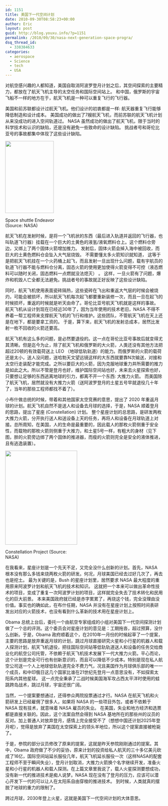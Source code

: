 ```yaml
---
id: 1151
title: 美国下一代空间计划
date: 2010-09-30T08:58:23+00:00
author: Eric
layout: post
guid: http://blog.youxu.info/?p=1151
permalink: /2010/09/30/nasa-next-generation-space-progra/
dsq_thread_id:
  - 338384633
categories:
  - aerospace
  - Science
  - tech
  - USA
---
```

对航空感兴趣的人都知道，美国自取消阿波罗登月计划之后，其空间探索的主要精力，都放在了航天飞机主导的太空任务和国际空间站上。 和中国，俄罗斯的宇宙飞船不一样的地方在于，航天飞机是一种可以重复飞行的飞行器。

美国和前苏联都设计过航天飞机。他们设计的初衷都是一样: 航天器重复飞行能够降低制造和设计成本。 美国成功的做出了7艘航天飞机，而前苏联的航天飞机计划从来没成功的进入空间轨道过。 NASA 虽然成功的做出了航天飞机，限于当时的科学技术和认识的缺陷，还是没有避免一些致命的设计缺陷。 挑战者号和哥伦比亚号的事故都集中体现了这些设计缺陷。

<div id="attachment_1157" style="width: 165px" class="wp-caption alignleft">
  <a href="http://blog.youxu.info/wp-content/uploads/2010/09/space-shuttle-endeavour.jpg"><img class="size-medium wp-image-1157" title="Space shuttle Endeavour" src="http://blog.youxu.info/wp-content/uploads/2010/09/space-shuttle-endeavour-202x300.jpg" alt="" width="155" height="230" srcset="http://blog.youxu.info/wp-content/uploads/2010/09/space-shuttle-endeavour-202x300.jpg 202w, http://blog.youxu.info/wp-content/uploads/2010/09/space-shuttle-endeavour.jpg 290w" sizes="(max-width: 155px) 100vw, 155px" /></a>
  
  <p class="wp-caption-text">
    Space shuttle Endeavor (Source: NASA)
  </p>
</div>

航天飞机在发射时候，是将一个飞机状的东西（最后进入轨道并返回的飞行器，也叫轨道飞行器）挂载在一个巨大的土黄色的液氢/液氧燃料仓上。这个燃料仓旁边，又绑上了两个固体火箭增加推力。 发射后，固体火箭会掉入海中被回收，而巨大的土黄色燃料仓会坠入大气层烧毁。 不需要懂太多火箭知识就知道， 这等于是把航天飞机挂在一个火药桶上起飞，而且发射一旦出现什么问题，载有宇航员的轨道飞行器不能与燃料仓分离，固态火箭的使用更加使得火箭变得不可控（液态燃料可以随时关闭，固态燃料一点燃就没法熄灭） 。 这样，一旦火箭有了问题，爆炸和机毁人亡全都无法避免。挑战者号的事故就正好反映了这些设计缺陷。

同时，航天飞机使用表面瓷砖隔热，这些瓷砖在飞出和重返大气层的时候会被烧灼，可能会被损坏，所以航天飞机每次起飞都要重新装修一次，而且一旦在起飞的时候损坏，重返的时候就是听天由命了。哥伦比亚号航天飞机就是这样的事故。 航天飞机从设计到现在已经近30年了，因为当年使用的技术老旧，NASA 不得不养着一帮工程师来支撑航天飞机的飞行和维护。这些团队，不管航天飞机在天上还是在地下，都是要拿工资的。 于是，算下来，航天飞机的发射总成本，居然比发射一枚不回收的火箭还要高。

航天飞机有这么多的问题，是必然要退役的。这一点在哥伦比亚号事故后就变得尤其清晰。但是迄今为止，除了航天飞机和俄罗斯的大火箭，人类还没有其他方法把超过20顿的有效载荷送上 LEO （地球低轨轨道）的能力。而俄罗斯的火箭的载荷还是太小，送人没问题，送哈勃天文望远镜这样的大东西就要靠N次输送，对接和太空行走装配才能完成。之所以要巨大的火箭，因为克服地球重力井所需要的推力是如此之大。所以不管是登月也好，维护国际空间站也好，未来去火星探索也好，只要想让足够的东西逃离地球的引力，都离不开一个东西: 大推力火箭。 而美国除了航天飞机，居然就没有大推力火箭（送阿波罗登月的土星五号早就退役几十年了，当年的那些工程师都找不着了）。

小布什做总统的时候，带着和其他国家太空竞赛的意思，提出了 2020 年重返月球的计划。航天飞机自然不是送人和设备去月球的选择，于是，NASA 顺着登月的思路，提出了星座 (Constellation) 计划。 整个星座计划的总思路，是研发两枚大推力火箭，分开执行送人和送设备上天的任务，再将人和设备在月球轨道上对接。总所周知，在美国，人的生命是最重要的，因此载人的那枚火箭侧重于安全性，而载物的那枚火箭则侧重于大推力，和土星5号一样，有粗大的身材（见下图，胖的火箭旁边绑了两个固体的推进器，而瘦的火箭则完全是安全的液体推进，且有逃逸装置）。

<div id="attachment_1158" style="width: 240px" class="wp-caption alignright">
  <a href="http://blog.youxu.info/wp-content/uploads/2010/09/cons.jpg"><img class="size-medium wp-image-1158 " title="cons" src="http://blog.youxu.info/wp-content/uploads/2010/09/cons-230x300.jpg" alt="" width="230" height="300" srcset="http://blog.youxu.info/wp-content/uploads/2010/09/cons-230x300.jpg 230w, http://blog.youxu.info/wp-content/uploads/2010/09/cons.jpg 472w" sizes="(max-width: 230px) 100vw, 230px" /></a>
  
  <p class="wp-caption-text">
    Constellation Project (Source: NASA)
  </p>
</div>

在我看来，星座计划是一个先天不足，又完全没什么创新的计划。首先，NASA 根本没有那么多钱来烧两枚火箭的研发。何况，月球美国已经去过好几次了，再去也是挖土。 最为关键的是，Bush 的星座计划里，居然要求 NASA 最大程度的重用原来阿波罗计划和航天飞机的技术和知识。 这就把一个本来可以做出革命性技术的项目，变成了重复一次阿波罗计划的项目，这样就完全失去了技术转化和民用化的巨大前景。 本来美国政府就已经是赤字累累了，再烧这个钱，完全没理由没价值。事实也的确如此，在布什任期，NASA 并没有在星座计划上按照时间表研发出对应的火箭技术，也没有看到什么革新的技术用在星座计划上。

Obama 总统上台后，委托一个由航空专家组成的小组对美国下一代空间探测计划做了一个总的评测。这个委员会对星座计划的意见是：工期拖沓，超过预算，没什么创新。于是，Obama 政府顺着这个，在2010年一月份的时候起草了一个提案，主要的思路是放弃重返月球的计划，跳过月球直接研究火星和小行星的机器人和载人探测计划，航天飞机退役，把往国际空间站等低轨轨道送人和设备的任务交给商业化的航空公司托管，不依赖于航天飞机技术发展下一代大推力火箭。平心而论，这个计划是完全可行也有创新意识的，而且可以降低不少成本。特别是现在私人航空公司送一个人上地球低轨轨道完全不费力气，况且美国作为月球俱乐部的唯一一个成员，和中印俄日这几个国家比谁在21世纪先登月一点意思没有，不如探索太阳系内其他星球。 这一点完全秉承了二战时候美国海军攻占西太平洋时使用的蛙跳跨岛战术，跳过月球，宇宙还很广阔。

当然，一个提案要想通过，还得参众两院投票通过才行。NASA 在航天飞机和火箭研发上已经雇佣了很多人，如果将 NASA 的一些项目外包，或者不依赖于NASA 现有技术，就意味着 NASA 雇员的失业。 在美国，失业和地方经济和选票都是直接关联的。因此，这个法案自然会得到 NASA 基地所在的那些州的议员的反对。加上普通人对放弃登月，感情上完全接受不了（想想中国还计划2025年登月呢），觉得是放弃了美国在太空探索上的领头羊地位，所以这个提案直接被枪毙了。

于是，参院的部分议员修改了原来的提案，这就是昨天参院刚刚通过的提案。其中，Obama 政府做了不少的妥协，原来计划的投资给私人航天的三十多亿美元砍成了16亿，国际空间站延长服役几年，航天飞机延长服役一次（这样NASA的配套工程师不至于瞬间失业），登月计划取消，大推力火箭换个名字继续开发，准备火星和小行星的机器人和载人探测。在上篇文章里我说了，载人火星探测要想成功，没有新一代的推进技术是痴人说梦。NASA 现在没有了登月的压力，应该可以潜心开发下一代的可以让人在太阳系自由穿梭的推进技术。 到时候，人类就真的摆脱了地球的重力的限制了。

跨过月球，2030年登上火星，这就是美国下一代空间计划的大体意思。
